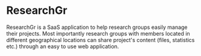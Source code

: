 ResearchGr
==========

ResearchGr is a SaaS application to help research groups easily manage their projects. Most importantly research groups with members located in different geographical locations can share project's content (files, statistics etc.) through an easy to use web application.

